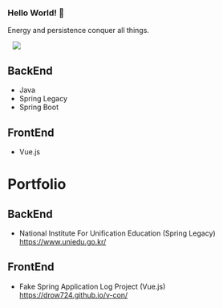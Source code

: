 ### Hello World! 👋

Energy and persistence conquer all things. 

<a href="https://drow724.tistory.com/">
    <img 
        src="http://img.shields.io/badge/-Tech%20Blog-655ced?style=flat&logo=github&link=https://drow724.github.io/Blog/"
        style="height : auto; margin-left : 10px; margin-right : 10px;"/>
</a>

## BackEnd
- Java
- Spring Legacy
- Spring Boot

## FrontEnd
- Vue.js

# Portfolio

## BackEnd
- National Institute For Unification Education (Spring Legacy)<br>
    https://www.uniedu.go.kr/

## FrontEnd
- Fake Spring Application Log Project (Vue.js) <br>
    https://drow724.github.io/v-con/

<!--
**drow724/drow724** is a ✨ _special_ ✨ repository because its `README.md` (this file) appears on your GitHub profile.

Here are some ideas to get you started:

- 🔭 I’m currently working on ...
- 🌱 I’m currently learning ...
- 👯 I’m looking to collaborate on ...
- 🤔 I’m looking for help with ...
- 💬 Ask me about ...
- 📫 How to reach me: ...
- 😄 Pronouns: ...
- ⚡ Fun fact: ...
-->
